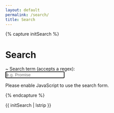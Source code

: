 ```yaml
---
layout: default
permalink: /search/
title: Search
---
```


{% capture initSearch %}

<h1>Search</h1>

<form id="search-form" action="">~
  <label class="label" for="search">Search term (accepts a regex):</label>
  <br/>
  <input 
    class="input" 
    id="search" 
    type="text" 
    name="search" 
    autofocus 
    placeholder="e.g. Promise" 
    autocomplete="off">

  <ul class="list list--results" id="list">
  </ul>
</form>

<script type="text/javascript" src="{{site.baseurl}}/assets/src/fetch.js"></script> 
<script type="text/javascript" src="{{site.baseurl}}/assets/src/fetch.js"></script>
[comment]: <> (es donde se mete todo el codigo de busqueda)



<script type="text/javascript">

  const search = new JekyllSearch(
    '{{site.url}}/assets/src/search.json',
    '#search',
    '#list',
    '{{site.baseurl}}'
  );
  search.init();

</script>

[comment]: <> (estamos creando objetos de la clase JekyllSearch)

<noscript>Please enable JavaScript to use the search form.</noscript>

{% endcapture %}

{{ initSearch | lstrip }}

[comment]: <> (lstrip -> quita los blancos que se encuentran a la izquierda)

[comment]: <> (autofocus -> cuando se cargue la pagina quiero que el cursor este aqui, es decir, en la cajita)
[comment]: <> (name = search -> el nombre para el servidor)

[comment]: <> (ul -> lista desordenada en html)
[comment]: <> (ol -> lista ordenada en html)